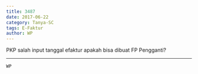 ```yaml
---
title: 3487
date: 2017-06-22
category: Tanya-SC
tags: E-Faktur
author: WP
---
```


PKP salah input tanggal efaktur apakah bisa dibuat FP Pengganti?

---



`WP`
